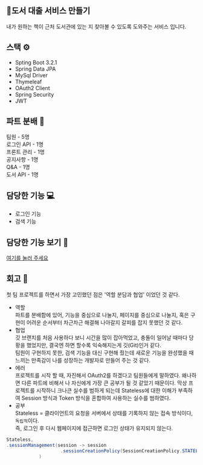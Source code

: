 ## 📝도서 대출 서비스 만들기
내가 원하는 책이 근처 도서관에 있는 지 찾아볼 수 있도록 도와주는 서비스 입니다.

## 스택 ⚙
* Spting Boot 3.2.1
* Spring Data JPA
* MySql Driver
* Thymeleaf
* OAuth2 Client
* Spring Security
* JWT

## 파트 분배 🙋
팀원 - 5명 <br>
로그인 API - 1명 <br>
프론트 관리 - 1명 <br>
공지사항 - 1명 <br>
Q&A - 1명 <br>
도서 API - 1명 <br>

## 담당한 기능 💻
* 로그인 기능 
* 검색 기능

## 담당한 기능 보기 👀
[여기를 눌러 주세요](https://github.com/mad-cost/Likelion_team6/blob/main/md/sixsenses.md "Click")

## 회고 🤔
첫 팀 프로젝트를 하면서 가장 고민했던 점은 '역할 분담과 협업' 이었던 것 같다. <br>
- 역할 <br>
파트를 분배함에 있어, 기능을 중심으로 나눌지, 페이지를 중심으로 나눌지, 혹은 구현이 어려운 순서부터 차근차근 해결해 나아갈지 갈피를 잡지 못했던 것 같다. <br>
- 협업 <br>
깃 브랜치를 처음 사용하다 보니 시간을 많이 잡아먹었고, 충돌이 일어날 때마다 당황을 했었지만, 결국엔 하면 할수록 익숙해지는게 깃(Git)인거 같다. <br>
팀원이 구현하지 못한, 검색 기능을 대신 구현해 줬는데 새로운 기능을 완성했을 때 느끼는 만족감이 나를 성장하는 개발자로 만들어 주는 것 같다. <br>
- 에러<br>
프로젝트를 시작 할 때, 자진해서 OAuth2를 하겠다고 팀원들에게 말하였다. 왜나하면 다른 파트에 비해서 나 자신에게 가장 큰 공부가 될 것 같았기 때문이다.
막상 프로젝트를 시작하니 크나큰 실수를 범하게 되는데 Stateless에 대한 이해가 부족하여 Session 방식과 Token 방식을 혼합하여 사용하는 실수를 범하였다. <br>
- 공부 <br>
Stateless = 클라이언트의 요청을 서버에서 상태를 기록하지 않는 접속 방식이다, `독립적`이다.<br>
즉, 로그인 후 다시 웹페이지에 접근하면 로그인 상태가 유지되지 않는다.
```java
Stateless, 
.sessionManagement(session -> session
                    .sessionCreationPolicy(SessionCreationPolicy.STATELESS)
            )
```

